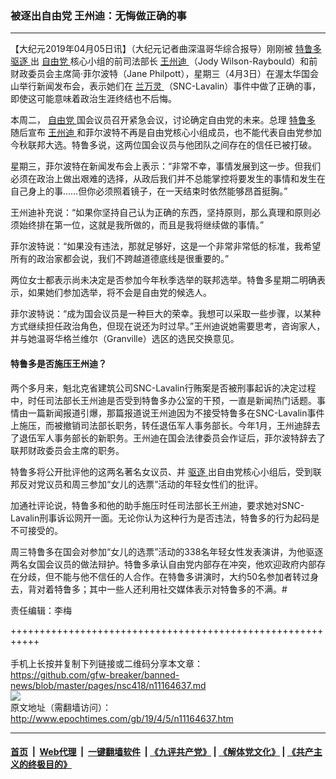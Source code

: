 ### 被逐出自由党 王州迪：无悔做正确的事
------------------------

<p>
 【大纪元2019年04月05日讯】（大纪元记者曲深温哥华综合报导）刚刚被
 <a href="http://www.epochtimes.com/gb/tag/%E7%89%B9%E9%B2%81%E5%A4%9A.html">
  特鲁多
 </a>
 <a href="http://www.epochtimes.com/gb/tag/%E9%A9%B1%E9%80%90.html">
  驱逐
 </a>
 出
 <a href="http://www.epochtimes.com/gb/tag/%E8%87%AA%E7%94%B1%E5%85%9A.html">
  自由党
 </a>
 核心小组的前司法部长
 <a href="http://www.epochtimes.com/gb/tag/%E7%8E%8B%E5%B7%9E%E8%BF%AA.html">
  王州迪
 </a>
 （Jody Wilson-Raybould）和前财政委员会主席简·菲尔波特（Jane Philpott），星期三（4月3日）在渥太华国会山举行新闻发布会，表示她们在
 <a href="http://www.epochtimes.com/gb/tag/%E5%85%B0%E4%B8%87%E7%81%B5.html">
  兰万灵
 </a>
 （SNC-Lavalin）事件中做了正确的事，即使这可能意味着政治生涯终结也不后悔。
</p>
<p>
 本周二，
 <a href="http://www.epochtimes.com/gb/tag/%E8%87%AA%E7%94%B1%E5%85%9A.html">
  自由党
 </a>
 国会议员召开紧急会议，讨论确定自由党的未来。总理
 <a href="http://www.epochtimes.com/gb/tag/%E7%89%B9%E9%B2%81%E5%A4%9A.html">
  特鲁多
 </a>
 随后宣布
 <a href="http://www.epochtimes.com/gb/tag/%E7%8E%8B%E5%B7%9E%E8%BF%AA.html">
  王州迪
 </a>
 和菲尔波特不再是自由党核心小组成员，也不能代表自由党参加今秋联邦大选。特鲁多说，这两位国会议员与他团队之间存在的信任已被打破。
</p>
<p>
 星期三，菲尔波特在新闻发布会上表示：“非常不幸，事情发展到这一步。但我们必须在政治上做出艰难的选择，从政后我们并不总能掌控将要发生的事情和发生在自己身上的事……但你必须照着镜子，在一天结束时依然能够昂首挺胸。”
</p>
<p>
 王州迪补充说：“如果你坚持自己认为正确的东西，坚持原则，那么真理和原则必须始终排在第一位，这就是我所做的，而且是我将继续做的事情。”
</p>
<p>
 菲尔波特说：“如果没有违法，那就足够好，这是一个非常非常低的标准，我希望所有的政治家都会说，我们不跨越道德底线是很重要的。”
</p>
<p>
 两位女士都表示尚未决定是否参加今年秋季选举的联邦选举。特鲁多星期二明确表示，如果她们参加选举，将不会是自由党的候选人。
</p>
<p>
 菲尔波特说：“成为国会议员是一种巨大的荣幸。我想可以采取一些步骤，以某种方式继续担任政治角色，但现在说还为时过早。”王州迪说她需要思考，咨询家人，并与她温哥华格兰维尔（Granville）选区的选民交换意见。
</p>
<h4>
 特鲁多是否施压王州迪？
</h4>
<p>
 两个多月来，魁北克省建筑公司SNC-Lavalin行贿案是否被刑事起诉的决定过程中，时任司法部长王州迪是否受到特鲁多办公室的干预，一直是新闻热门话题。事情由一篇新闻报道引爆，那篇报道说王州迪因为不接受特鲁多在SNC-Lavalin事件上施压，而被撤销司法部长职务，转任退伍军人事务部长。今年1月，王州迪辞去了退伍军人事务部长的新职务。王州迪在国会法律委员会作证后，菲尔波特辞去了联邦财政委员会主席的职务。
</p>
<p>
 特鲁多将公开批评他的这两名著名女议员、并
 <a href="http://www.epochtimes.com/gb/tag/%E9%A9%B1%E9%80%90.html">
  驱逐
 </a>
 出自由党核心小组后，受到联邦反对党议员和周三参加“女儿的选票”活动的年轻女性们的批评。
</p>
<p>
 加通社评论说，特鲁多和他的助手施压时任司法部长王州迪，要求她对SNC-Lavalin刑事诉讼网开一面。无论你认为这种行为是否违法，特鲁多的行为起码是不可接受的。
</p>
<p>
 周三特鲁多在国会对参加“女儿的选票”活动的338名年轻女性发表演讲，为他驱逐两名女国会议员的做法辩护。特鲁多承认自由党内部存在冲突，他欢迎政府内部存在分歧，但不能与他不信任的人合作。在特鲁多讲演时，大约50名参加者转过身去，背对着特鲁多；其中一些人还利用社交媒体表示对特鲁多的不满。#
</p>
<p>
 责任编辑：李梅
</p>

+++++++++++++++++++++++++++++++++++++++++++++++++++++++++++<br/><br/>
手机上长按并复制下列链接或二维码分享本文章：<br/>
https://github.com/gfw-breaker/banned-news/blob/master/pages/nsc418/n11164637.md <br/>
<a href='https://github.com/gfw-breaker/banned-news/blob/master/pages/nsc418/n11164637.md'><img src='https://github.com/gfw-breaker/banned-news/blob/master/pages/nsc418/n11164637.md.png'/></a> <br/>
原文地址（需翻墙访问）：http://www.epochtimes.com/gb/19/4/5/n11164637.htm


------------------------
#### [首页](https://github.com/gfw-breaker/banned-news/blob/master/README.md) &nbsp;|&nbsp; [Web代理](https://github.com/labour-camp/helloworld) &nbsp;|&nbsp; [一键翻墙软件](https://github.com/gfw-breaker/nogfw/blob/master/README.md) &nbsp;| [《九评共产党》](https://github.com/gfw-breaker/9ping.md/blob/master/README.md#九评之一评共产党是什么) | [《解体党文化》](https://github.com/gfw-breaker/jtdwh.md/blob/master/README.md) | [《共产主义的终极目的》](https://github.com/gfw-breaker/gczydzjmd.md/blob/master/README.md)

